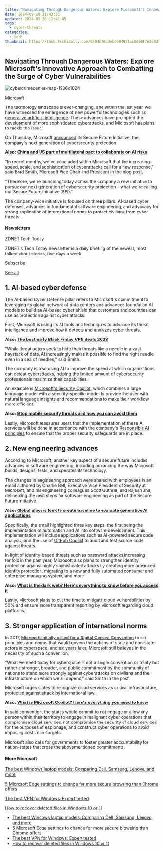```yaml
---
title: "Navigating Through Dangerous Waters: Explore Microsoft's Innovative Approach to Combatting the Surge of Cyber Vulnerabilities"
date: 2024-09-19 11:43:31
updated: 2024-09-20 12:41:45
tags:
  - cyber-threats
categories:
  - tech
thumbnail: https://thmb.techidaily.com/9304676ddebde0491fac069817e2e83439806cdb3bbe061f637b22cd4655ca5f.jpg
---
```


## Navigating Through Dangerous Waters: Explore Microsoft's Innovative Approach to Combatting the Surge of Cyber Vulnerabilities

![cybercrimecenter-map-1536x1024](https://www.zdnet.com/a/img/resize/10d29b0a4bd89eecfd33519f3bf6cab07d9eb70d/2023/11/02/5e7bafb5-06a9-439e-984f-81fdadd516a1/cybercrimecenter-map-1536x1024.jpg?auto=webp&precrop=1536,863,x0,y75&width=1280)

Microsoft

The technology landscape is ever-changing, and within the last year, we have witnessed the emergence of new powerful technologies such as [generative artificial intelligence](https://www.zdnet.com/article/what-is-generative-ai-and-why-is-it-so-popular-heres-everything-you-need-to-know/). These advances have prompted the development of more sophisticated cyberattacks, and Microsoft has plans to tackle the issue. 

On Thursday, Microsoft [announced](https://blogs.microsoft.com/on-the-issues/2023/11/02/secure-future-initiative-sfi-cybersecurity-cyberattacks/) its Secure Future Initiative, the company's next generation of cybersecurity protection. 

**Also:** [**China and US part of multilateral pact to collaborate on AI risks**](https://www.zdnet.com/article/china-and-us-part-of-multilateral-pact-to-collaborate-on-ai-risks/)

"In recent months, we've concluded within Microsoft that the increasing speed, scale, and sophistication of cyberattacks call for a new response," said Brad Smith, Microsoft Vice Chair and President in the blog post. 

"Therefore, we're launching today across the company a new initiative to pursue our next generation of cybersecurity protection – what we're calling our Secure Future Initiative (SFI)."

The company-wide initiative is focused on three pillars: AI-based cyber defenses, advances in fundamental software engineering, and advocacy for strong application of international norms to protect civilians from cyber threats. 

#### Newsletters

ZDNET Tech Today

ZDNET's Tech Today newsletter is a daily briefing of the newest, most talked about stories, five days a week.

 Subscribe

[See all](https://www.zdnet.com/newsletters/)

## 1\. AI-based cyber defense

The AI-based Cyber Defense pillar refers to Microsoft's commitment to leveraging its global network of data centers and advanced foundation AI models to build an AI-based cyber shield that customers and countries can use as protection against cyber attacks.

First, Microsoft is using its AI tools and techniques to advance its threat intelligence and improve how it detects and analyzes cyber threats. 

**Also:** [**The best early Black Friday VPN deals 2023**](https://www.zdnet.com/article/the-best-early-black-friday-vpn-deals-2023/)

"While threat actors seek to hide their threats like a needle in a vast haystack of data, AI increasingly makes it possible to find the right needle even in a sea of needles," said Smith. 

The company is also using AI to improve the speed at which organizations can defeat cyberattacks, helping the limited amount of cybersecurity professionals maximize their capabilities. 

An example is [Microsoft's Security Copilot](https://www.zdnet.com/article/microsoft-security-copilot-harnesses-ai-to-give-superpowers-to-cybersecurity-fighters/), which combines a large language model with a security-specific model to provide the user with natural language insights and recommendations to make their workflow more efficient. 

**Also: [9 top mobile security threats and how you can avoid them](https://www.zdnet.com/article/9-top-mobile-security-threats-and-how-you-can-avoid-them/)**

Lastly, Microsoft reassures users that the implementation of these AI services will be done in accordance with the company's [Responsible AI principles](https://www.zdnet.com/article/microsoft-commits-to-supporting-customers-on-their-responsible-ai-journeys/) to ensure that the proper security safeguards are in place. 

## 2\. New engineering advances 

According to Microsoft, another key aspect of a secure future includes advances in software engineering, including advancing the way Microsoft builds, designs, tests, and operates its technology. 

The changes in engineering approach were shared with employees in an email authored by Charlie Bell, Executive Vice President of Security at Microsoft, and his engineering colleagues Scott Guthrie, and Rajesh Jha, delineating the next steps for software engineering as part of the Secure Future Initiative. 

**Also:** [**Global players look to create baseline to evaluate generative AI applications**](https://www.zdnet.com/article/global-players-look-to-create-baseline-to-evaluate-generative-ai-applications/)

Specifically, the email highlighted three key steps, the first being the implementation of automation and AI into software development. This implementation will include applications such as AI-powered secure code analysis, and the use of [GitHub Copilot](https://www.zdnet.com/article/microsoft-has-over-a-million-paying-github-copilot-users-ceo-nadella/) to audit and test source code against threats. 

In light of identity-based threats such as password attacks increasing tenfold in the past year, Microsoft also plans to strengthen identity protection against highly sophisticated attacks by creating more advanced identity protection, migrating to a new and fully automated consumer and enterprise managing system, and more. 

**Also: [What is the dark web? Here's everything to know before you access it](https://www.zdnet.com/article/what-is-the-dark-web-heres-everything-to-know-before-you-access-it/)**

Lastly, Microsoft plans to cut the time to mitigate cloud vulnerabilities by 50% and ensure more transparent reporting by Microsoft regarding cloud platforms. 

## 3\. Stronger application of international norms 

In 2017, [Microsoft initially called for a Digital Geneva Convention](https://www.zdnet.com/article/microsofts-brad-smith-calls-for-a-digital-geneva-convention/) to set principles and norms that would govern the actions of state and non-state actors in cyberspace, and six years later, Microsoft still believes in the necessity of such a convention. 

"What we need today for cyberspace is not a single convention or treaty but rather a stronger, broader, and public commitment by the community of nations to stand more strongly against cyberattacks on civilians and the infrastructure on which we all depend," said Smith in the post. 

Microsoft urges states to recognize cloud services as critical infrastructure, protected against attack by international law. 

**Also:** [**What is Microsoft Copilot? Here's everything you need to know**](https://www.zdnet.com/article/what-is-microsoft-copilot-heres-everything-you-need-to-know/)

In said convention, the states would commit to not engage or allow any person within their territory to engage in malignant cyber operations that compromise cloud services, not compromise the security of cloud services for the purposes of espionage, and construct cyber operations to avoid imposing costs non-targets. 

Microsoft also calls for governments to foster greater accountability for nation-states that cross the abovementioned commitments. 

#### More Microsoft

[The best Windows laptop models: Comparing Dell, Samsung, Lenovo, and more](https://www.zdnet.com/article/best-windows-laptop/ "The best Windows laptop models: Comparing Dell, Samsung, Lenovo, and more")

[5 Microsoft Edge settings to change for more secure browsing than Chrome offers](https://www.zdnet.com/article/5-microsoft-edge-settings-to-change-for-more-secure-browsing-than-chrome-offers/ "5 Microsoft Edge settings to change for more secure browsing than Chrome offers")

[The best VPN for Windows: Expert tested](https://www.zdnet.com/article/best-vpn-for-windows-pc/ "The best VPN for Windows: Expert tested")

[How to recover deleted files in Windows 10 or 11](https://www.zdnet.com/article/how-to-recover-deleted-files-in-windows-10-or-11/ "How to recover deleted files in Windows 10 or 11")

* [The best Windows laptop models: Comparing Dell, Samsung, Lenovo, and more](https://www.zdnet.com/article/best-windows-laptop/ "The best Windows laptop models: Comparing Dell, Samsung, Lenovo, and more")
* [5 Microsoft Edge settings to change for more secure browsing than Chrome offers](https://www.zdnet.com/article/5-microsoft-edge-settings-to-change-for-more-secure-browsing-than-chrome-offers/ "5 Microsoft Edge settings to change for more secure browsing than Chrome offers")
* [The best VPN for Windows: Expert tested](https://www.zdnet.com/article/best-vpn-for-windows-pc/ "The best VPN for Windows: Expert tested")
* [How to recover deleted files in Windows 10 or 11](https://www.zdnet.com/article/how-to-recover-deleted-files-in-windows-10-or-11/ "How to recover deleted files in Windows 10 or 11")

<ins class="adsbygoogle"
     style="display:block"
     data-ad-format="autorelaxed"
     data-ad-client="ca-pub-7571918770474297"
     data-ad-slot="1223367746"></ins>



<ins class="adsbygoogle"
     style="display:block"
     data-ad-client="ca-pub-7571918770474297"
     data-ad-slot="8358498916"
     data-ad-format="auto"
     data-full-width-responsive="true"></ins>
